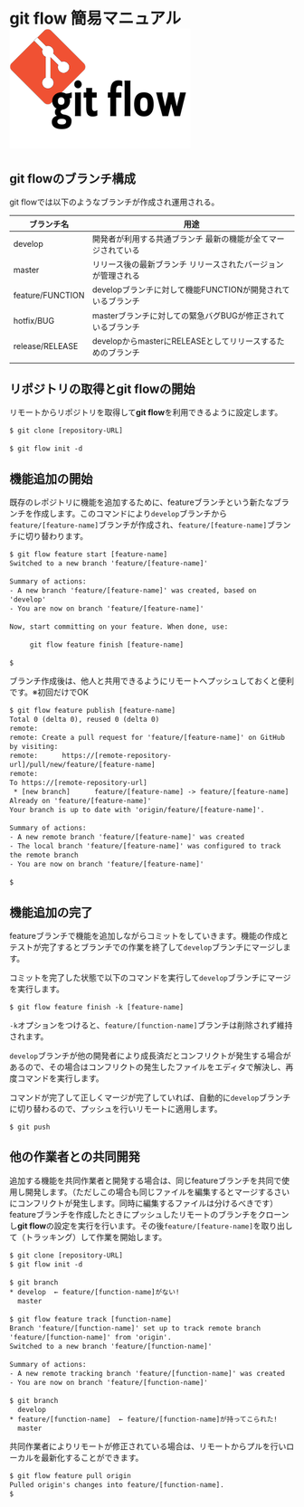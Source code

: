 # git flow 簡易マニュアル  ![](git-flow-logo.png)

## git flowのブランチ構成
git flowでは以下のようなブランチが作成され運用される。

| ブランチ名       | 用途                                                            |
|------------------|-----------------------------------------------------------------|
| develop          | 開発者が利用する共通ブランチ 最新の機能が全てマージされている   |
| master           | リリース後の最新ブランチ リリースされたバージョンが管理される   | 
| feature/FUNCTION | developブランチに対して機能FUNCTIONが開発されているブランチ     |
| hotfix/BUG       | masterブランチに対しての緊急バグBUGが修正されているブランチ     |
| release/RELEASE  | developからmasterにRELEASEとしてリリースするためのブランチ      |
|                  |                                                                 |



## リポジトリの取得とgit flowの開始

リモートからリポジトリを取得して**git flow**を利用できるように設定します。
```
$ git clone [repository-URL]

$ git flow init -d
```


## 機能追加の開始

既存のレポジトリに機能を追加するために、featureブランチという新たなブランチを作成します。このコマンドにより`develop`ブランチから`feature/[feature-name]`ブランチが作成され、`feature/[feature-name]`ブランチに切り替わります。

```
$ git flow feature start [feature-name]
Switched to a new branch 'feature/[feature-name]'

Summary of actions:
- A new branch 'feature/[feature-name]' was created, based on 'develop'
- You are now on branch 'feature/[feature-name]'

Now, start committing on your feature. When done, use:

     git flow feature finish [feature-name]

$ 
```

ブランチ作成後は、他人と共用できるようにリモートへプッシュしておくと便利です。※初回だけでOK

```
$ git flow feature publish [feature-name]
Total 0 (delta 0), reused 0 (delta 0)
remote: 
remote: Create a pull request for 'feature/[feature-name]' on GitHub by visiting:
remote:      https://[remote-repository-url]/pull/new/feature/[feature-name]
remote: 
To https://[remote-repository-url]
 * [new branch]      feature/[feature-name] -> feature/[feature-name]
Already on 'feature/[feature-name]'
Your branch is up to date with 'origin/feature/[feature-name]'.

Summary of actions:
- A new remote branch 'feature/[feature-name]' was created
- The local branch 'feature/[feature-name]' was configured to track the remote branch
- You are now on branch 'feature/[feature-name]'

$ 
```

## 機能追加の完了
featureブランチで機能を追加しながらコミットをしていきます。機能の作成とテストが完了するとブランチでの作業を終了して`develop`ブランチにマージします。

コミットを完了した状態で以下のコマンドを実行して`develop`ブランチにマージを実行します。
```
$ git flow feature finish -k [feature-name]
```
`-k`オプションをつけると、`feature/[function-name]`ブランチは削除されず維持されます。


`develop`ブランチが他の開発者により成長済だとコンフリクトが発生する場合があるので、その場合はコンフリクトの発生したファイルをエディタで解決し、再度コマンドを実行します。

コマンドが完了して正しくマージが完了していれば、自動的に`develop`ブランチに切り替わるので、プッシュを行いリモートに適用します。
```
$ git push
```

## 他の作業者との共同開発
追加する機能を共同作業者と開発する場合は、同じfeatureブランチを共同で使用し開発します。（ただしこの場合も同じファイルを編集するとマージするさいにコンフリクトが発生します。同時に編集するファイルは分けるべきです） featureブランチを作成したときにプッシュしたリモートのブランチをクローンし**git flow**の設定を実行を行います。その後`feature/[feature-name]`を取り出して（トラッキング）して作業を開始します。
```
$ git clone [repository-URL]
$ git flow init -d

$ git branch
* develop  ← feature/[function-name]がない!
  master
  
$ git flow feature track [function-name]
Branch 'feature/[function-name]' set up to track remote branch 'feature/[function-name]' from 'origin'.
Switched to a new branch 'feature/[function-name]'

Summary of actions:
- A new remote tracking branch 'feature/[function-name]' was created
- You are now on branch 'feature/[function-name]'

$ git branch
  develop
* feature/[function-name]  ← feature/[function-name]が持ってこられた!
  master
```

共同作業者によりリモートが修正されている場合は、リモートからプルを行いローカルを最新化することができます。

```
$ git flow feature pull origin
Pulled origin's changes into feature/[function-name].
$ 
```
